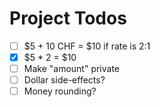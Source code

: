 # Project Todos

* [ ] $5 + 10 CHF = $10 if rate is 2:1
* [x] $5 * 2 = $10
* [ ] Make "amount" private
* [ ] Dollar side-effects?
* [ ] Money rounding?